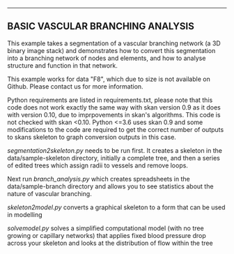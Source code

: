 ---------------------------------
BASIC VASCULAR BRANCHING ANALYSIS
---------------------------------

This example takes a segmentation of a vascular branching network (a 3D binary image stack) and demonstrates how to convert this segmentation into a branching network of nodes and elements, and how to analyse structure and function in that network.

This example works for data "F8", which due to size is not available on Github. Please contact us for more information. 

Python requirements are listed in requirements.txt, please note that this code does not work exactly the same way with skan version 0.9 as it does with version 0.10, due to imprpovements in skan's algorithms. This code is not checked with skan <0.10. Python <=3.6 uses skan 0.9 and some modifications to the code are required to get the correct number of outputs to skans skeleton to graph conversion outputs in this case.

*segmentation2skeleton.py* needs to be run first. It creates a  skeleton in the data/sample-skeleton directory, initially a complete tree, and then a series of edited trees which assign radii to vessels and remove loops.

Next run *branch_analysis.py* which creates spreadsheets in the data/sample-branch directory and allows you to see statistics about the nature of vascular branching.

*skeleton2model.py* converts a graphical skeleton to a form that can be used in modelling

*solvemodel.py* solves a simplified computational model (with no tree growing or capillary networks) that applies fixed blood pressure drop across your skeleton and looks at the distribution of flow within the tree



